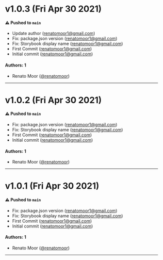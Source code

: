 # v1.0.3 (Fri Apr 30 2021)

#### ⚠️ Pushed to `main`

- Update author (renatomoor1@gmail.com)
- Fix: package.json version (renatomoor1@gmail.com)
- Fix: Storybook display name (renatomoor1@gmail.com)
- First Commit (renatomoor1@gmail.com)
- Initial commit (renatomoor1@gmail.com)

#### Authors: 1

- Renato Moor ([@renatomoor](https://github.com/renatomoor))

---

# v1.0.2 (Fri Apr 30 2021)

#### ⚠️ Pushed to `main`

- Fix: package.json version (renatomoor1@gmail.com)
- Fix: Storybook display name (renatomoor1@gmail.com)
- First Commit (renatomoor1@gmail.com)
- Initial commit (renatomoor1@gmail.com)

#### Authors: 1

- Renato Moor ([@renatomoor](https://github.com/renatomoor))

---

# v1.0.1 (Fri Apr 30 2021)

#### ⚠️ Pushed to `main`

- Fix: package.json version (renatomoor1@gmail.com)
- Fix: Storybook display name (renatomoor1@gmail.com)
- First Commit (renatomoor1@gmail.com)
- Initial commit (renatomoor1@gmail.com)

#### Authors: 1

- Renato Moor ([@renatomoor](https://github.com/renatomoor))

---

